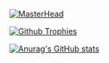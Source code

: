 [![MasterHead](assets/banner.jpg)](https://github.com/liquidityc)

[![Github Trophies](https://github-profile-trophy.vercel.app/?username=liquidityc&theme=onedark)](https://github.com/liquidityc)

[![Anurag's GitHub stats](https://github-readme-stats.vercel.app/api?username=liquidityc&count_private=true&show_icons=true&theme=radical)](https://github.com/anuraghazra/github-readme-stats)

<!-- ![Top Langs](https://github-readme-stats.vercel.app/api/top-langs/?username=blightmud)](https://github.com/anuraghazra/github-readme-stats) -->

<!--
**LiquidityC/LiquidityC** is a ✨ _special_ ✨ repository because its `README.md` (this file) appears on your GitHub profile.

Here are some ideas to get you started:

- 🔭 I’m currently working on ...
- 🌱 I’m currently learning ...
- 👯 I’m looking to collaborate on ...
- 🤔 I’m looking for help with ...
- 💬 Ask me about ...
- 📫 How to reach me: ...
- 😄 Pronouns: ...
- ⚡ Fun fact: ...
-->
